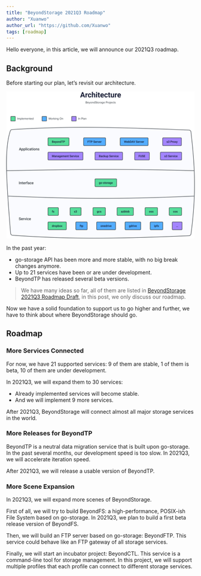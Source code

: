 ```yaml
---
title: "BeyondStorage 2021Q3 Roadmap"
author: "Xuanwo"
author_url: "https://github.com/Xuanwo"
tags: [roadmap]
---
```


Hello everyone, in this article, we will announce our 2021Q3 roadmap.

## Background

Before starting our plan, let’s revisit our architecture.

![](/img/architecture.svg)

In the past year:

- go-storage API has been more and more stable, with no big break changes anymore.
- Up to 21 services have been or are under development.
- BeyondTP has released several beta versions.

> We have many ideas so far, all of them are listed in [BeyondStorage 2021Q3 Roadmap Draft](https://forum.beyondstorage.io/t/beyondstorage-2021q3-roadmap-draft/164), in this post, we only discuss our roadmap.

Now we have a solid foundation to support us to go higher and further, we have to think about where BeyondStorage should go.

## Roadmap

### More Services Connected

For now, we have 21 supported services: 9 of them are stable, 1 of them is beta, 10 of them are under development.

In 2021Q3, we will expand them to 30 services:

- Already implemented services will become stable.
- And we will implement 9 more services.

After 2021Q3, BeyondStorage will connect almost all major storage services in the world.

### More Releases for BeyondTP

BeyondTP is a neutral data migration service that is built upon go-storage. In the past several months, our development speed is too slow. In 2021Q3, we will accelerate iteration speed.

After 2021Q3, we will release a usable version of BeyondTP.

### More Scene Expansion

In 2021Q3, we will expand more scenes of BeyondStorage.

First of all, we will try to build BeyondFS: a high-performance, POSIX-ish File System based on go-storage. In 2021Q3, we plan to build a first beta release version of BeyondFS.

Then, we will build an FTP server based on go-storage: BeyondFTP. This service could behave like an FTP gateway of all storage services.

Finally, we will start an incubator project: BeyondCTL. This service is a command-line tool for storage management. In this project, we will support multiple profiles that each profile can connect to different storage services.
